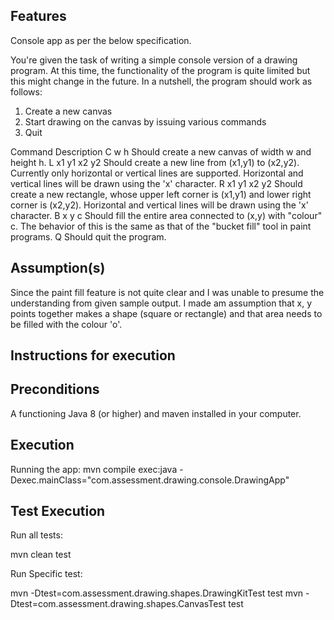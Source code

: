 Features
---------
Console app as per the below specification.

You're given the task of writing a simple console version of a drawing program. 
At this time, the functionality of the program is quite limited but this might change in the future. 
In a nutshell, the program should work as follows:
 1. Create a new canvas
 2. Start drawing on the canvas by issuing various commands
 3. Quit


Command 		Description
C w h           Should create a new canvas of width w and height h.
L x1 y1 x2 y2   Should create a new line from (x1,y1) to (x2,y2). Currently only
                horizontal or vertical lines are supported. Horizontal and vertical lines
                will be drawn using the 'x' character.
R x1 y1 x2 y2   Should create a new rectangle, whose upper left corner is (x1,y1) and
                lower right corner is (x2,y2). Horizontal and vertical lines will be drawn
                using the 'x' character.
B x y c         Should fill the entire area connected to (x,y) with "colour" c. The
                behavior of this is the same as that of the "bucket fill" tool in paint
                programs.
Q               Should quit the program.

Assumption(s)
-
Since the paint fill feature is not quite clear and I was unable to presume the understanding from given sample output. I made am assumption that x, y points together makes a shape (square or rectangle) and that area needs to be filled with the colour 'o'. 


Instructions for execution
------------------------------

Preconditions
-
A functioning Java 8 (or higher) and maven installed in your computer.

Execution
-
Running the app:
mvn compile exec:java -Dexec.mainClass="com.assessment.drawing.console.DrawingApp"

Test Execution
-
Run all tests:

mvn clean test

Run Specific test:

mvn -Dtest=com.assessment.drawing.shapes.DrawingKitTest test
mvn -Dtest=com.assessment.drawing.shapes.CanvasTest test